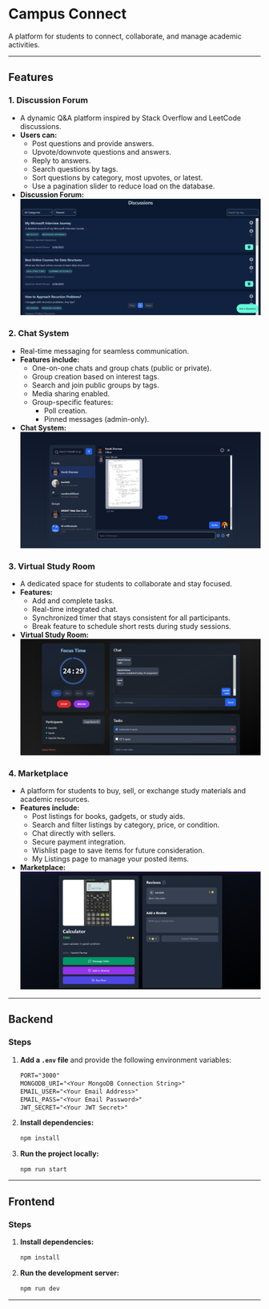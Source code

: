 # Campus Connect

A platform for students to connect, collaborate, and manage academic activities.

---

## Features

### 1. Discussion Forum

- A dynamic Q&A platform inspired by Stack Overflow and LeetCode discussions.
- **Users can:**
  - Post questions and provide answers.
  - Upvote/downvote questions and answers.
  - Reply to answers.
  - Search questions by tags.
  - Sort questions by category, most upvotes, or latest.
  - Use a pagination slider to reduce load on the database.
- **Discussion Forum:**  
  ![Discussion Forum](Frontend/public/doubt.png)

### 2. Chat System

- Real-time messaging for seamless communication.
- **Features include:**
  - One-on-one chats and group chats (public or private).
  - Group creation based on interest tags.
  - Search and join public groups by tags.
  - Media sharing enabled.
  - Group-specific features:
    - Poll creation.
    - Pinned messages (admin-only).
- **Chat System:**  
  ![Chat System](Frontend/public/chat.png)

### 3. Virtual Study Room

- A dedicated space for students to collaborate and stay focused.
- **Features:**
  - Add and complete tasks.
  - Real-time integrated chat.
  - Synchronized timer that stays consistent for all participants.
  - Break feature to schedule short rests during study sessions.
- **Virtual Study Room:**  
  ![Virtual Study Room](Frontend/public/room.png)

### 4. Marketplace

- A platform for students to buy, sell, or exchange study materials and academic resources.
- **Features include:**
  - Post listings for books, gadgets, or study aids.
  - Search and filter listings by category, price, or condition.
  - Chat directly with sellers.
  - Secure payment integration.
  - Wishlist page to save items for future consideration.
  - My Listings page to manage your posted items.
- **Marketplace:**  
  ![Marketplace](Frontend/public/product.png)

---

## Backend

### Steps

1. **Add a `.env` file** and provide the following environment variables:

   ```env
   PORT="3000"
   MONGODB_URI="<Your MongoDB Connection String>"
   EMAIL_USER="<Your Email Address>"
   EMAIL_PASS="<Your Email Password>"
   JWT_SECRET="<Your JWT Secret>"
   ```

2. **Install dependencies:**

   ```bash
   npm install
   ```

3. **Run the project locally:**

   ```bash
   npm run start
   ```

---

## Frontend

### Steps

1. **Install dependencies:**

   ```bash
   npm install
   ```

2. **Run the development server:**

   ```bash
   npm run dev
   ```

---
